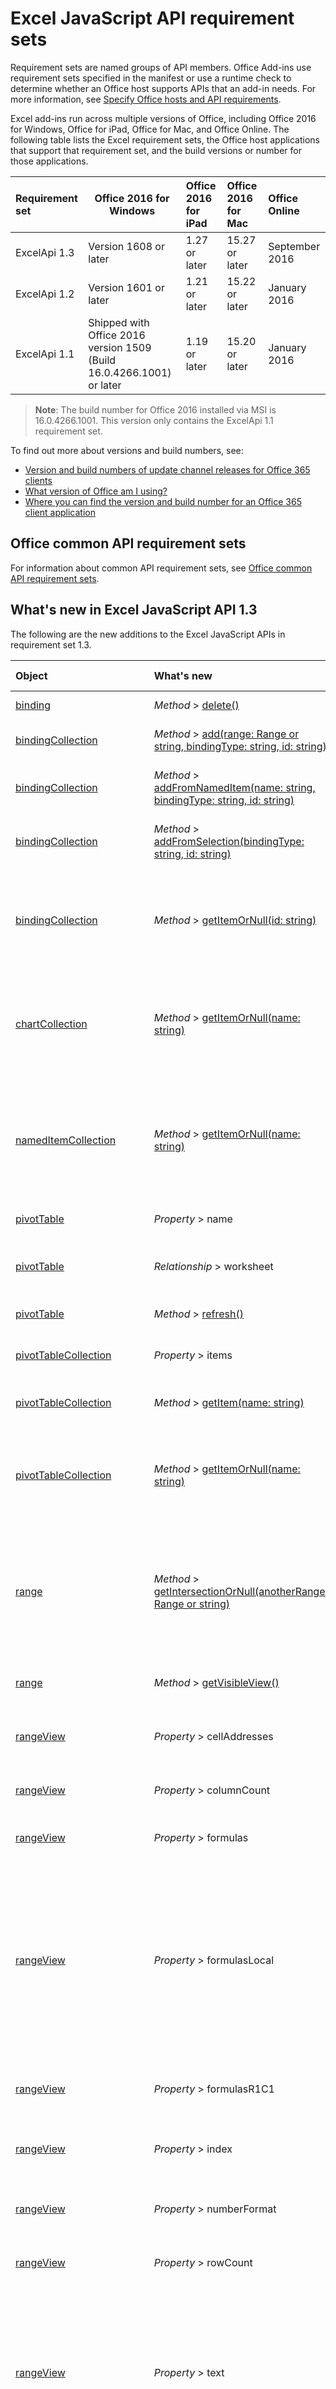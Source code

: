 # Excel JavaScript API requirement sets

Requirement sets are named groups of API members. Office Add-ins use requirement sets specified in the manifest or use a runtime check to determine whether an Office host supports APIs that an add-in needs. For more information, see [Specify Office hosts and API requirements](../docs/overview/specify-office-hosts-and-api-requirements.md).

Excel add-ins run across multiple versions of Office, including Office 2016 for Windows, Office for iPad, Office for Mac, and Office Online. The following table lists the Excel requirement sets, the Office host applications that support that requirement set, and the build versions or number for those applications. 

|  Requirement set  |  Office 2016 for Windows  |  Office 2016 for iPad  |  Office 2016 for Mac  | Office Online  |
|:-----|-----|:-----|:-----|:-----|
| ExcelApi 1.3  | Version 1608 or later| 1.27 or later |  15.27 or later| September 2016 | 
| ExcelApi 1.2  | Version 1601 or later | 1.21 or later | 15.22 or later| January 2016 |
| ExcelApi 1.1  | Shipped with Office 2016 version 1509 (Build 16.0.4266.1001) or later | 1.19 or later | 15.20 or later| January 2016 |

> **Note**: The build number for Office 2016 installed via MSI is 16.0.4266.1001. This version only contains the ExcelApi 1.1 requirement set.

To find out more about versions and build numbers, see:
- [Version and build numbers of update channel releases for Office 365 clients](https://technet.microsoft.com/en-us/library/mt592918.aspx)
- [What version of Office am I using?](https://support.office.com/en-us/article/What-version-of-Office-am-I-using-932788b8-a3ce-44bf-bb09-e334518b8b19?ui=en-US&rs=en-US&ad=US&fromAR=1)
- [Where you can find the version and build number for an Office 365 client application](https://technet.microsoft.com/en-us/library/mt592918.aspx#Anchor_1)

## Office common API requirement sets
For information about common API requirement sets, see [Office common API requirement sets](office-add-in-requirement-sets.md).

## What's new in Excel JavaScript API 1.3 
The following are the new additions to the Excel JavaScript APIs in requirement set 1.3. 

|Object| What's new| Description|Requirement set|
|:----|:----|:----|:----|
|[binding](resources/binding.md)|_Method_ > [delete()](resources/binding.md#delete)|Deletes the binding.|1.3|
|[bindingCollection](resources/bindingcollection.md)|_Method_ > [add(range: Range or string, bindingType: string, id: string)](resources/bindingcollection.md#addrange-range-or-string-bindingtype-string-id-string)|Add a new binding to a particular Range.|1.3|
|[bindingCollection](resources/bindingcollection.md)|_Method_ > [addFromNamedItem(name: string, bindingType: string, id: string)](resources/bindingcollection.md#addfromnameditemname-string-bindingtype-string-id-string)|Add a new binding based on a named item in the workbook.|1.3|
|[bindingCollection](resources/bindingcollection.md)|_Method_ > [addFromSelection(bindingType: string, id: string)](resources/bindingcollection.md#addfromselectionbindingtype-string-id-string)|Add a new binding based on the current selection.|1.3|
|[bindingCollection](resources/bindingcollection.md)|_Method_ > [getItemOrNull(id: string)](resources/bindingcollection.md#getitemornullid-string)|Gets a binding object by ID. If the binding object does not exist, the return object's isNull property will be true.|1.3|
|[chartCollection](resources/chartcollection.md)|_Method_ > [getItemOrNull(name: string)](resources/chartcollection.md#getitemornullname-string)|Gets a chart using its name. If there are multiple charts with the same name, the first one will be returned.|1.3|
|[namedItemCollection](resources/nameditemcollection.md)|_Method_ > [getItemOrNull(name: string)](resources/nameditemcollection.md#getitemornullname-string)|Gets a nameditem object using its name. If the nameditem object does not exist, the returned object's isNull property will be true.|1.3|
|[pivotTable](resources/pivottable.md)|_Property_ > name|Name of the PivotTable.|1.3|
|[pivotTable](resources/pivottable.md)|_Relationship_ > worksheet|The worksheet containing the current PivotTable. Read-only.|1.3|
|[pivotTable](resources/pivottable.md)|_Method_ > [refresh()](resources/pivottable.md#refresh)|Refreshes the PivotTable.|1.3|
|[pivotTableCollection](resources/pivottablecollection.md)|_Property_ > items|A collection of pivotTable objects. Read-only.|1.3|
|[pivotTableCollection](resources/pivottablecollection.md)|_Method_ > [getItem(name: string)](resources/pivottablecollection.md#getitemname-string)|Gets a PivotTable by name.|1.3|
|[pivotTableCollection](resources/pivottablecollection.md)|_Method_ > [getItemOrNull(name: string)](resources/pivottablecollection.md#getitemornullname-string)|Gets a PivotTable by name. If the PivotTable does not exist, the return object's isNull property will be true.|1.3|
|[range](resources/range.md)|_Method_ > [getIntersectionOrNull(anotherRange: Range or string)](resources/range.md#getintersectionornullanotherrange-range-or-string)|Gets the range object that represents the rectangular intersection of the given ranges. If no intersection is found, will return a null object.|1.3|
|[range](resources/range.md)|_Method_ > [getVisibleView()](resources/range.md#getvisibleview)|Represents the visible rows of the current range.|1.3|
|[rangeView](resources/rangeview.md)|_Property_ > cellAddresses|Represents the cell addresses of the RangeView. Read-only.|1.3|
|[rangeView](resources/rangeview.md)|_Property_ > columnCount|Returns the number of visible columns. Read-only.|1.3|
|[rangeView](resources/rangeview.md)|_Property_ > formulas|Represents the formula in A1-style notation.|1.3|
|[rangeView](resources/rangeview.md)|_Property_ > formulasLocal|Represents the formula in A1-style notation, in the user's language and number-formatting locale.  For example, the English "=SUM(A1, introduced in 1.5)" formula would become "=SUMME(A1; 1,5)" in German.|1.3|
|[rangeView](resources/rangeview.md)|_Property_ > formulasR1C1|Represents the formula in R1C1-style notation.|1.3|
|[rangeView](resources/rangeview.md)|_Property_ > index|Returns a value that represents the index of the RangeView. Read-only.|1.3|
|[rangeView](resources/rangeview.md)|_Property_ > numberFormat|Represents Excel's number format code for the given cell.|1.3|
|[rangeView](resources/rangeview.md)|_Property_ > rowCount|Returns the number of visible rows. Read-only.|1.3|
|[rangeView](resources/rangeview.md)|_Property_ > text|Text values of the specified range. The Text value will not depend on the cell width. The # sign substitution that happens in Excel UI will not affect the text value returned by the API. Read-only.|1.3|
|[rangeView](resources/rangeview.md)|_Property_ > valueTypes|Represents the type of data of each cell. Read-only. Possible values are: Unknown, Empty, String, Integer, Double, Boolean, Error.|1.3|
|[rangeView](resources/rangeview.md)|_Property_ > values|Represents the raw values of the specified range view. The data returned could be of type string, number, or a boolean. Cell that contain an error will return the error string.|1.3|
|[rangeView](resources/rangeview.md)|_Relationship_ > rows|Represents a collection of range views associated with the range. Read-only.|1.3|
|[rangeView](resources/rangeview.md)|_Method_ > [getRange()](resources/rangeview.md#getrange)|Gets the parent range associated with the current RangeView.|1.3|
|[rangeViewCollection](resources/rangeviewcollection.md)|_Property_ > items|A collection of rangeView objects. Read-only.|1.3|
|[rangeViewCollection](resources/rangeviewcollection.md)|_Method_ > [getItemAt(index: number)](resources/rangeviewcollection.md#getitematindex-number)|Gets a RangeView Row via it's index. Zero-Indexed.|1.3|
|[setting](resources/setting.md)|_Property_ > key|Returns the key that represents the id of the Setting. Read-only.|1.3|
|[setting](resources/setting.md)|_Method_ > [delete()](resources/setting.md#delete)|Deletes the setting.|1.3|
|[settingCollection](resources/settingcollection.md)|_Property_ > items|A collection of setting objects. Read-only.|1.3|
|[settingCollection](resources/settingcollection.md)|_Method_ > [getItem(key: string)](resources/settingcollection.md#getitemkey-string)|Gets a Setting entry via the key.|1.3|
|[settingCollection](resources/settingcollection.md)|_Method_ > [getItemOrNull(key: string)](resources/settingcollection.md#getitemornullkey-string)|Gets a Setting entry via the key. If the Setting does not exist, the returned object's isNull property will be true.|1.3|
|[settingCollection](resources/settingcollection.md)|_Method_ > [set(key: string, value: string)](resources/settingcollection.md#setkey-string-value-string)|Sets or adds the specified setting to the workbook.|1.3|
|[settingsChangedEventArgs](resources/settingschangedeventargs.md)|_Relationship_ > settingCollection|Gets the Setting object that represents the binding that raised the SettingsChanged event|1.3|
|[table](resources/table.md)|_Property_ > highlightFirstColumn|Indicates whether the first column contains special formatting.|1.3|
|[table](resources/table.md)|_Property_ > highlightLastColumn|Indicates whether the last column contains special formatting.|1.3|
|[table](resources/table.md)|_Property_ > showBandedColumns|Indicates whether the columns show banded formatting in which odd columns are highlighted differently from even ones to make reading the table easier.|1.3|
|[table](resources/table.md)|_Property_ > showBandedRows|Indicates whether the rows show banded formatting in which odd rows are highlighted differently from even ones to make reading the table easier.|1.3|
|[table](resources/table.md)|_Property_ > showFilterButton|Indicates whether the filter buttons are visible at the top of each column header. Setting this is only allowed if the table contains a header row.|1.3|
|[tableCollection](resources/tablecollection.md)|_Method_ > [getItemOrNull(key: number or string)](resources/tablecollection.md#getitemornullkey-number-or-string)|Gets a table by Name or ID. If the table does not exist, the return object's isNull property will be true.|1.3|
|[tableColumnCollection](resources/tablecolumncollection.md)|_Method_ > [getItemOrNull(key: number or string)](resources/tablecolumncollection.md#getitemornullkey-number-or-string)|Gets a column object by Name or ID. If the column does not exist, the returned object's isNull property will be true.|1.3|
|[workbook](resources/workbook.md)|_Relationship_ > pivotTables|Represents a collection of PivotTables associated with the workbook. Read-only.|1.3|
|[workbook](resources/workbook.md)|_Relationship_ > settings|Represents a collection of Settings associated with the workbook. Read-only.|1.3|
|[worksheet](resources/worksheet.md)|_Relationship_ > pivotTables|Collection of PivotTables that are part of the worksheet. Read-only.|1.3|

## What's new in Excel JavaScript API 1.2
The following are the new additions to the Excel JavaScript APIs in requirement set 1.2. 

|Object| What's new| Description|Requirement set|
|:----|:----|:----|:----|
|[bindingDataChangedEventArgs](resources/bindingdatachangedeventargs.md)|_Relationship_ > binding|Gets the Binding object that represents the binding that raised the DataChanged event.|1.2, introduced in 1.3|
|[bindingSelectionChangedEventArgs](resources/bindingselectionchangedeventargs.md)|_Property_ > columnCount|Gets the number of columns selected.|1.2, introduced in 1.3|
|[bindingSelectionChangedEventArgs](resources/bindingselectionchangedeventargs.md)|_Property_ > rowCount|Gets the number of rows selected.|1.2, introduced in 1.3|
|[bindingSelectionChangedEventArgs](resources/bindingselectionchangedeventargs.md)|_Property_ > startColumn|Gets the index of the first column of the selection (zero-based).|1.2, introduced in 1.3|
|[bindingSelectionChangedEventArgs](resources/bindingselectionchangedeventargs.md)|_Property_ > startRow|Gets the index of the first row of the selection (zero-based).|1.2, introduced in 1.3|
|[bindingSelectionChangedEventArgs](resources/bindingselectionchangedeventargs.md)|_Relationship_ > binding|Gets the Binding object that represents the binding that raised the SelectionChanged event.|1.2, introduced in 1.3|
|[chart](resources/chart.md)|_Property_ > id|Gets a chart based on its position in the collection. Read-only.|1.2|
|[chart](resources/chart.md)|_Relationship_ > worksheet|The worksheet containing the current chart. Read-only.|1.2|
|[chart](resources/chart.md)|_Method_ > [getImage(height: number, width: number, fittingMode: string)](resources/chart.md#getimageheight-number-width-number-fittingmode-string)|Renders the chart as a base64-encoded image by scaling the chart to fit the specified dimensions.|1.2|
|[filter](resources/filter.md)|_Relationship_ > criteria|The currently applied filter on the given column. Read-only.|1.2|
|[filter](resources/filter.md)|_Method_ > [apply(criteria: FilterCriteria)](resources/filter.md#applycriteria-filtercriteria)|Apply the given filter criteria on the given column.|1.2|
|[filter](resources/filter.md)|_Method_ > [applyBottomItemsFilter(count: number)](resources/filter.md#applybottomitemsfiltercount-number)|Apply a "Bottom Item" filter to the column for the given number of elements.|1.2|
|[filter](resources/filter.md)|_Method_ > [applyBottomPercentFilter(percent: number)](resources/filter.md#applybottompercentfilterpercent-number)|Apply a "Bottom Percent" filter to the column for the given percentage of elements.|1.2|
|[filter](resources/filter.md)|_Method_ > [applyCellColorFilter(color: string)](resources/filter.md#applycellcolorfiltercolor-string)|Apply a "Cell Color" filter to the column for the given color.|1.2|
|[filter](resources/filter.md)|_Method_ > [applyCustomFilter(criteria1: string, criteria2: string, oper: string)](resources/filter.md#applycustomfiltercriteria1-string-criteria2-string-oper-string)|Apply a "Icon" filter to the column for the given criteria strings.|1.2|
|[filter](resources/filter.md)|_Method_ > [applyDynamicFilter(criteria: string)](resources/filter.md#applydynamicfiltercriteria-string)|Apply a "Dynamic" filter to the column.|1.2|
|[filter](resources/filter.md)|_Method_ > [applyFontColorFilter(color: string)](resources/filter.md#applyfontcolorfiltercolor-string)|Apply a "Font Color" filter to the column for the given color.|1.2|
|[filter](resources/filter.md)|_Method_ > [applyIconFilter(icon: Icon)](resources/filter.md#applyiconfiltericon-icon)|Apply a "Icon" filter to the column for the given icon.|1.2|
|[filter](resources/filter.md)|_Method_ > [applyTopItemsFilter(count: number)](resources/filter.md#applytopitemsfiltercount-number)|Apply a "Top Item" filter to the column for the given number of elements.|1.2|
|[filter](resources/filter.md)|_Method_ > [applyTopPercentFilter(percent: number)](resources/filter.md#applytoppercentfilterpercent-number)|Apply a "Top Percent" filter to the column for the given percentage of elements.|1.2|
|[filter](resources/filter.md)|_Method_ > [applyValuesFilter(values: ()[])](resources/filter.md#applyvaluesfiltervalues-)|Apply a "Values" filter to the column for the given values.|1.2|
|[filter](resources/filter.md)|_Method_ > [clear()](resources/filter.md#clear)|Clear the filter on the given column.|1.2|
|[filterCriteria](resources/filtercriteria.md)|_Property_ > color|The HTML color string used to filter cells. Used with "cellColor" and "fontColor" filtering.|1.2|
|[filterCriteria](resources/filtercriteria.md)|_Property_ > criterion1|The first criterion used to filter data. Used as an operator in the case of "custom" filtering.|1.2|
|[filterCriteria](resources/filtercriteria.md)|_Property_ > criterion2|The second criterion used to filter data. Only used as an operator in the case of "custom" filtering.|1.2|
|[filterCriteria](resources/filtercriteria.md)|_Property_ > dynamicCriteria|The dynamic criteria from the Excel.DynamicFilterCriteria set to apply on this column. Used with "dynamic" filtering. Possible values are: Unknown, AboveAverage, AllDatesInPeriodApril, AllDatesInPeriodAugust, AllDatesInPeriodDecember, AllDatesInPeriodFebruray, AllDatesInPeriodJanuary, AllDatesInPeriodJuly, AllDatesInPeriodJune, AllDatesInPeriodMarch, AllDatesInPeriodMay, AllDatesInPeriodNovember, AllDatesInPeriodOctober, AllDatesInPeriodQuarter1, AllDatesInPeriodQuarter2, AllDatesInPeriodQuarter3, AllDatesInPeriodQuarter4, AllDatesInPeriodSeptember, BelowAverage, LastMonth, LastQuarter, LastWeek, LastYear, NextMonth, NextQuarter, NextWeek, NextYear, ThisMonth, ThisQuarter, ThisWeek, ThisYear, Today, Tomorrow, YearToDate, Yesterday.|1.2|
|[filterCriteria](resources/filtercriteria.md)|_Property_ > filterOn|The property used by the filter to determine whether the values should stay visible. Possible values are: BottomItems, BottomPercent, CellColor, Dynamic, FontColor, Values, TopItems, TopPercent, Icon, Custom.|1.2|
|[filterCriteria](resources/filtercriteria.md)|_Property_ > operator|The operator used to combine criterion 1 and 2 when using "custom" filtering. Possible values are: And, Or.|1.2|
|[filterCriteria](resources/filtercriteria.md)|_Property_ > values|The set of values to be used as part of "values" filtering.|1.2|
|[filterCriteria](resources/filtercriteria.md)|_Relationship_ > icon|The icon used to filter cells. Used with "icon" filtering.|1.2|
|[filterDatetime](resources/filterdatetime.md)|_Property_ > date|The date in ISO8601 format used to filter data.|1.2|
|[filterDatetime](resources/filterdatetime.md)|_Property_ > specificity|How specific the date should be used to keep data. For example, if the date is 2005-04-02 and the specifity is set to "month", the filter operation will keep all rows with a date in the month of april 2009. Possible values are: Year, Monday, Day, Hour, Minute, Second.|1.2|
|[formatProtection](resources/formatprotection.md)|_Property_ > formulaHidden|Indicates if Excel hides the formula for the cells in the range. A null value indicates that the entire range doesn't have uniform formula hidden setting.|1.2|
|[formatProtection](resources/formatprotection.md)|_Property_ > locked|Indicates if Excel locks the cells in the object. A null value indicates that the entire range doesn't have uniform lock setting.|1.2|
|[icon](resources/icon.md)|_Property_ > index|Represents the index of the icon in the given set.|1.2|
|[icon](resources/icon.md)|_Property_ > set|Represents the set that the icon is part of. Possible values are: Invalid, ThreeArrows, ThreeArrowsGray, ThreeFlags, ThreeTrafficLights1, ThreeTrafficLights2, ThreeSigns, ThreeSymbols, ThreeSymbols2, FourArrows, FourArrowsGray, FourRedToBlack, FourRating, FourTrafficLights, FiveArrows, FiveArrowsGray, FiveRating, FiveQuarters, ThreeStars, ThreeTriangles, FiveBoxes.|1.2|
|[range](resources/range.md)|_Property_ > columnHidden|Represents if all columns of the current range are hidden.|1.2|
|[range](resources/range.md)|_Property_ > formulasR1C1|Represents the formula in R1C1-style notation.|1.2|
|[range](resources/range.md)|_Property_ > hidden|Represents if all cells of the current range are hidden. Read-only.|1.2|
|[range](resources/range.md)|_Property_ > rowHidden|Represents if all rows of the current range are hidden.|1.2|
|[range](resources/range.md)|_Relationship_ > sort|Represents the range sort of the current range. Read-only.|1.2|
|[range](resources/range.md)|_Method_ > [getColumnsAfter(count: number)](resources/range.md#getcolumnsaftercount-number)|Gets a certain number of columns to the right of the current Range object.|1.2, introduced in 1.3|
|[range](resources/range.md)|_Method_ > [getColumnsBefore(count: number)](resources/range.md#getcolumnsbeforecount-number)|Gets a certain number of columns to the left of the current Range object.|1.2, introduced in 1.3|
|[range](resources/range.md)|_Method_ > [getResizedRange(deltaRows: number, deltaColumns: number)](resources/range.md#getresizedrangedeltarows-number-deltacolumns-number)|Gets a Range object similar to the current Range object, but with its bottom-right corner expanded (or contracted) by some number of rows and columns.|1.2, introduced in 1.3|
|[range](resources/range.md)|_Method_ > [getRowsAbove(count: number)](resources/range.md#getrowsabovecount-number)|Gets a certain number of rows above the current Range object.|1.2, introduced in 1.3|
|[range](resources/range.md)|_Method_ > [getRowsBelow(count: number)](resources/range.md#getrowsbelowcount-number)|Gets a certain number of rows below the current Range object.|1.2, introduced in 1.3|
|[range](resources/range.md)|_Method_ > [merge(across: bool)](resources/range.md#mergeacross-bool)|Merge the range cells into one region in the worksheet.|1.2|
|[range](resources/range.md)|_Method_ > [unmerge()](resources/range.md#unmerge)|Unmerge the range cells into separate cells.|1.2|
|[rangeFormat](resources/rangeformat.md)|_Property_ > columnWidth|Gets or sets the width of all colums within the range. If the column widths are not uniform, null will be returned.|1.2|
|[rangeFormat](resources/rangeformat.md)|_Property_ > rowHeight|Gets or sets the height of all rows in the range. If the row heights are not uniform null will be returned.|1.2|
|[rangeFormat](resources/rangeformat.md)|_Relationship_ > protection|Returns the format protection object for a range. Read-only.|1.2|
|[rangeFormat](resources/rangeformat.md)|_Method_ > [autofitColumns()](resources/rangeformat.md#autofitcolumns)|Changes the width of the columns of the current range to achieve the best fit, based on the current data in the columns.|1.2|
|[rangeFormat](resources/rangeformat.md)|_Method_ > [autofitRows()](resources/rangeformat.md#autofitrows)|Changes the height of the rows of the current range to achieve the best fit, based on the current data in the columns.|1.2|
|[rangeReference](resources/rangereference.md)|_Property_ > address|Represents the visible rows of the current range.|1.2|
|[rangeSort](resources/rangesort.md)|_Method_ > [apply(fields: SortField[], matchCase: bool, hasHeaders: bool, orientation: string, method: string)](resources/rangesort.md#applyfields-sortfield-matchcase-bool-hasheaders-bool-orientation-string-method-string)|Perform a sort operation.|1.2|
|[selectionChangedEventArgs](resources/selectionchangedeventargs.md)|_Relationship_ > workbook|Gets the workbook object that raised the SelectionChanged event.|1.2, introduced in 1.3|
|[sortField](resources/sortfield.md)|_Property_ > ascending|Represents whether the sorting is done in an ascending fashion.|1.2|
|[sortField](resources/sortfield.md)|_Property_ > color|Represents the color that is the target of the condition if the sorting is on font or cell color.|1.2|
|[sortField](resources/sortfield.md)|_Property_ > dataOption|Represents additional sorting options for this field. Possible values are: Normal, TextAsNumber.|1.2|
|[sortField](resources/sortfield.md)|_Property_ > key|Represents the column (or row, depending on the sort orientation) that the condition is on. Represented as an offset from the first column (or row).|1.2|
|[sortField](resources/sortfield.md)|_Property_ > sortOn|Represents the type of sorting of this condition. Possible values are: Value, CellColor, FontColor, Icon.|1.2|
|[sortField](resources/sortfield.md)|_Relationship_ > icon|Represents the icon that is the target of the condition if the sorting is on the cell's icon.|1.2|
|[table](resources/table.md)|_Relationship_ > sort|Represents the sorting for the table. Read-only.|1.2|
|[table](resources/table.md)|_Relationship_ > worksheet|The worksheet containing the current table. Read-only.|1.2|
|[table](resources/table.md)|_Method_ > [clearFilters()](resources/table.md#clearfilters)|Clears all the filters currently applied on the table.|1.2|
|[table](resources/table.md)|_Method_ > [convertToRange()](resources/table.md#converttorange)|Converts the table into a normal range of cells. All data is preserved.|1.2|
|[table](resources/table.md)|_Method_ > [reapplyFilters()](resources/table.md#reapplyfilters)|Reapplies all the filters currently on the table.|1.2|
|[tableColumn](resources/tablecolumn.md)|_Relationship_ > filter|Retrieve the filter applied to the column. Read-only.|1.2|
|[tableSort](resources/tablesort.md)|_Property_ > matchCase|Represents whether the casing impacted the last sort of the table. Read-only.|1.2|
|[tableSort](resources/tablesort.md)|_Property_ > method|Represents Chinese character ordering method last used to sort the table. Read-only. Possible values are: PinYin, StrokeCount.|1.2|
|[tableSort](resources/tablesort.md)|_Relationship_ > fields|Represents the current conditions used to last sort the table. Read-only.|1.2|
|[tableSort](resources/tablesort.md)|_Method_ > [apply(fields: SortField[], matchCase: bool, method: string)](resources/tablesort.md#applyfields-sortfield-matchcase-bool-method-string)|Perform a sort operation.|1.2|
|[tableSort](resources/tablesort.md)|_Method_ > [clear()](resources/tablesort.md#clear)|Clears the sorting that is currently on the table. While this doesn't modify the table's ordering, it clears the state of the header buttons.|1.2|
|[tableSort](resources/tablesort.md)|_Method_ > [reapply()](resources/tablesort.md#reapply)|Reapplies the current sorting parameters to the table.|1.2|
|[workbook](resources/workbook.md)|_Relationship_ > functions|Represents Excel application instance that contains this workbook. Read-only.|1.2|
|[worksheet](resources/worksheet.md)|_Relationship_ > protection|Returns sheet protection object for a worksheet. Read-only.|1.2|
|[worksheetProtection](resources/worksheetprotection.md)|_Property_ > protected|Indicates if the worksheet is protected. Read-Only. Read-only.|1.2|
|[worksheetProtection](resources/worksheetprotection.md)|_Relationship_ > options|Sheet protection options. Read-only.|1.2|
|[worksheetProtection](resources/worksheetprotection.md)|_Method_ > [protect(options: WorksheetProtectionOptions)](resources/worksheetprotection.md#protectoptions-worksheetprotectionoptions)|Protects a worksheet. Fails if the worksheet has been protected.|1.2|
|[worksheetProtection](resources/worksheetprotection.md)|_Method_ > [unprotect()](resources/worksheetprotection.md#unprotect)|Unprotects a worksheet.|1.2|
|[worksheetProtectionOptions](resources/worksheetprotectionoptions.md)|_Property_ > allowAutoFilter|Represents the worksheet protection option of allowing using auto filter feature.|1.2|
|[worksheetProtectionOptions](resources/worksheetprotectionoptions.md)|_Property_ > allowDeleteColumns|Represents the worksheet protection option of allowing deleting columns.|1.2|
|[worksheetProtectionOptions](resources/worksheetprotectionoptions.md)|_Property_ > allowDeleteRows|Represents the worksheet protection option of allowing deleting rows.|1.2|
|[worksheetProtectionOptions](resources/worksheetprotectionoptions.md)|_Property_ > allowFormatCells|Represents the worksheet protection option of allowing formatting cells.|1.2|
|[worksheetProtectionOptions](resources/worksheetprotectionoptions.md)|_Property_ > allowFormatColumns|Represents the worksheet protection option of allowing formatting columns.|1.2|
|[worksheetProtectionOptions](resources/worksheetprotectionoptions.md)|_Property_ > allowFormatRows|Represents the worksheet protection option of allowing formatting rows.|1.2|
|[worksheetProtectionOptions](resources/worksheetprotectionoptions.md)|_Property_ > allowInsertColumns|Represents the worksheet protection option of allowing inserting columns.|1.2|
|[worksheetProtectionOptions](resources/worksheetprotectionoptions.md)|_Property_ > allowInsertHyperlinks|Represents the worksheet protection option of allowing inserting hyperlinks.|1.2|
|[worksheetProtectionOptions](resources/worksheetprotectionoptions.md)|_Property_ > allowInsertRows|Represents the worksheet protection option of allowing inserting rows.|1.2|
|[worksheetProtectionOptions](resources/worksheetprotectionoptions.md)|_Property_ > allowPivotTables|Represents the worksheet protection option of allowing using PivotTable feature.|1.2|
|[worksheetProtectionOptions](resources/worksheetprotectionoptions.md)|_Property_ > allowSort|Represents the worksheet protection option of allowing using sort feature.|1.2|

## Excel JavaScript API 1.1
Excel JavaScript API 1.1 is the first version of the API. For details about the API,  see the Excel JavaScript API reference topics.  
    
## Additional resources

- [Specify Office hosts and API requirements](../docs/overview/specify-office-hosts-and-api-requirements.md)
- [Office Add-ins XML manifest](https://dev.office.com/docs/add-ins/overview/add-in-manifests)
